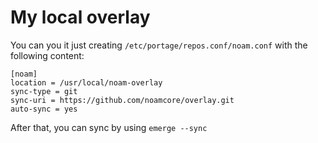 # My local overlay

You can you it just creating `/etc/portage/repos.conf/noam.conf` with the following content:

```
[noam]
location = /usr/local/noam-overlay
sync-type = git
sync-uri = https://github.com/noamcore/overlay.git
auto-sync = yes
```

After that, you can sync by using `emerge --sync`
